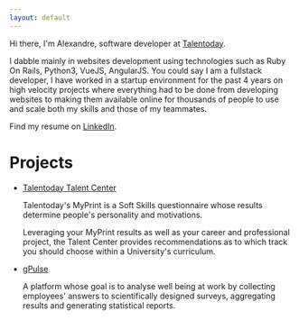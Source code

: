 ```yaml
---
layout: default
---
```


Hi there, I'm Alexandre, software developer at <a href="https://www.talentoday.com">Talentoday</a>.

I dabble mainly in websites development using technologies such as Ruby On Rails, Python3, VueJS, AngularJS. You could say I am a fullstack developer, I have worked in a startup environment for the past 4 years on high velocity projects where everything had to be done from developing websites to making them available online for thousands of people to use and scale both my skills and those of my teammates.

Find my resume on <a href="https://www.linkedin.com/in/alexandre-chakroun-120b3583/">LinkedIn</a>.

# Projects

- <a href="https://talent-center.talentoday.com">Talentoday Talent Center</a>
  
  Talentoday's MyPrint is a Soft Skills questionnaire whose results determine people's personality and motivations.
  
  Leveraging your MyPrint results as well as your career and professional project, the Talent Center provides recommendations as to which track you should choose within a University's curriculum.

- <a href="https://gpulse.fr">gPulse</a>

  A platform whose goal is to analyse well being at work by collecting employees' answers to scientifically designed surveys, aggregating results and generating statistical reports.
